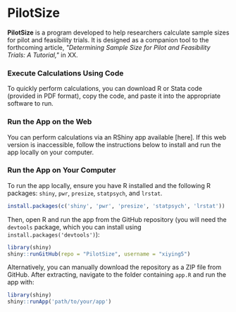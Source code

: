 # PilotSize

**PilotSize** is a program developed to help researchers calculate sample sizes for pilot and feasibility trials. It is designed as a companion tool to the forthcoming article, *"Determining Sample Size for Pilot and Feasibility Trials: A Tutorial,"* in XX.

### Execute Calculations Using Code

To quickly perform calculations, you can download R or Stata code (provided in PDF format), copy the code, and paste it into the appropriate software to run.

### Run the App on the Web

You can perform calculations via an RShiny app available [here]. If this web version is inaccessible, follow the instructions below to install and run the app locally on your computer.

### Run the App on Your Computer

To run the app locally, ensure you have R installed and the following R packages: `shiny`, `pwr`, `presize`, `statpsych`, and `lrstat`.

```r
install.packages(c('shiny', 'pwr', 'presize', 'statpsych', 'lrstat'))
```

Then, open R and run the app from the GitHub repository (you will need the `devtools` package, which you can install using `install.packages('devtools')`):

```r
library(shiny)
shiny::runGitHub(repo = "PilotSize", username = "xiying5")
```

Alternatively, you can manually download the repository as a ZIP file from GitHub. After extracting, navigate to the folder containing `app.R` and run the app with:

```r
library(shiny)
shiny::runApp('path/to/your/app')
```
